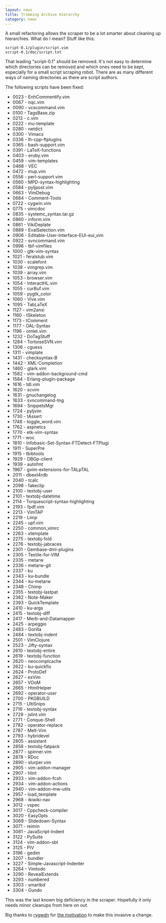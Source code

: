 ```yaml
---
layout: news
title: Trimming Archive Hierarchy
category: news
---
```


A small refactoring allows the scraper to be a lot smarter about cleaning
up hierarchies.  What do I mean?  Stuff like this:

    script-0.1/plugin/script.vim
    script-0.1/doc/script.txt

That leading "script-0.1" should be removed.  It's not easy to determine
which directories can be removed and which ones need to be kept, especially
for a small script scraping robot.  There are as many different ways
of naming directories as there are script authors.

The following scripts have been fixed:

 * 0023 - EnhCommentify.vim
 * 0067 - nqc.vim
 * 0090 - vcscommand.vim
 * 0100 - TagsBase.zip
 * 0213 - c.vim
 * 0222 - mu-template
 * 0280 - netdict
 * 0300 - Vimacs
 * 0336 - lh-cpp-ftplugins
 * 0365 - bash-support.vim
 * 0391 - LaTeX-functions
 * 0403 - eruby.vim
 * 0459 - vim-templates
 * 0468 - VEC
 * 0472 - mup.vim
 * 0556 - perl-support.vim
 * 0560 - MPD-syntax-highlighting
 * 0584 - pyljpost.vim
 * 0663 - VimDebug
 * 0684 - Comment-Tools
 * 0722 - cygwin.vim
 * 0775 - vimcdoc
 * 0835 - systemc\_syntax.tar.gz
 * 0860 - inform.vim
 * 0861 - VikiDeplate
 * 0889 - EvalSelection.vim
 * 0906 - Editable-User-Interface-EUI-eui\_vim
 * 0922 - svncommand.vim
 * 0996 - tbf-vimfiles
 * 1000 - gtk-vim-syntax
 * 1021 - feralstub.vim
 * 1030 - scalefont
 * 1038 - vimgrep.vim
 * 1039 - array.vim
 * 1053 - browser.vim
 * 1054 - InteractHL.vim
 * 1055 - curBuf.vim
 * 1059 - pygtk\_color
 * 1060 - Vive.vim
 * 1095 - TabLaTeX
 * 1127 - vim2ansi
 * 1160 - tSkeleton
 * 1173 - tComment
 * 1177 - OAL-Syntax
 * 1196 - omlet.vim
 * 1232 - DoTagStuff
 * 1284 - TortoiseSVN.vim
 * 1306 - cguess
 * 1311 - vimplate
 * 1431 - checksyntax-B
 * 1442 - XML-Completion
 * 1460 - glark.vim
 * 1582 - vim-addon-background-cmd
 * 1584 - Erlang-plugin-package
 * 1616 - tdl.vim
 * 1620 - scvim
 * 1631 - gnuchangelog
 * 1633 - svncommand-tng
 * 1694 - SnippetsMgr
 * 1724 - pyljvim
 * 1730 - tAssert
 * 1748 - toggle\_word.vim
 * 1762 - aspnetcs
 * 1770 - etk-vim-syntax
 * 1771 - woc
 * 1810 - Infobasic-Set-Syntax-FTDetect-FTPlugi
 * 1911 - SuperPre
 * 1915 - tbibtools
 * 1929 - DBGp-client
 * 1939 - autofmt
 * 1967 - gvim-extensions-for-TALpTAL
 * 2011 - dbext4rdb
 * 2040 - tcalc
 * 2098 - fakeclip
 * 2100 - textobj-user
 * 2101 - textobj-datetime
 * 2114 - Torquescript-syntax-highlighting
 * 2193 - fpdf.vim
 * 2213 - VimTAP
 * 2219 - Limp
 * 2245 - upf.vim
 * 2250 - common\_vimrc
 * 2263 - xtemplate
 * 2275 - textobj-fold
 * 2276 - textobj-jabraces
 * 2301 - Gembase-dml-plugins
 * 2305 - Textile-for-VIM
 * 2335 - metarw
 * 2336 - metarw-git
 * 2337 - ku
 * 2343 - ku-bundle
 * 2344 - ku-metarw
 * 2348 - Chimp
 * 2355 - textobj-lastpat
 * 2382 - Note-Maker
 * 2393 - QuickTemplate
 * 2410 - ku-args
 * 2415 - textobj-diff
 * 2417 - Merb-and-Datamapper
 * 2425 - arpeggio
 * 2483 - Gorilla
 * 2484 - textobj-indent
 * 2501 - VimClojure
 * 2523 - Jifty-syntax
 * 2610 - textobj-entire
 * 2619 - textobj-function
 * 2620 - neocomplcache
 * 2622 - ku-quickfix
 * 2624 - ProtoDef
 * 2627 - exVim
 * 2657 - VOoM
 * 2665 - HtmlHelper
 * 2692 - operator-user
 * 2700 - PKGBUILD
 * 2715 - UltiSnips
 * 2716 - textobj-syntax
 * 2729 - jslint.vim
 * 2771 - Conque-Shell
 * 2782 - operator-replace
 * 2787 - Melt-Vim
 * 2793 - hybridevel
 * 2805 - assistant
 * 2858 - textobj-fatpack
 * 2877 - spinner.vim
 * 2878 - RDoc
 * 2890 - slurper.vim
 * 2905 - vim-addon-manager
 * 2907 - hlint
 * 2933 - vim-addon-fcsh
 * 2934 - vim-addon-actions
 * 2940 - vim-addon-mw-utils
 * 2957 - load\_template
 * 2968 - ikiwiki-nav
 * 3012 - vspec
 * 3017 - Cppcheck-compiler
 * 3020 - EasyOpts
 * 3069 - Slidedown-Syntax
 * 3071 - reimin
 * 3081 - JavaScript-Indent
 * 3122 - PySuite
 * 3124 - vim-addon-sbt
 * 3125 - PIV
 * 3196 - gedim
 * 3207 - bundler
 * 3227 - Simple-Javascript-Indenter
 * 3264 - Vimtodo
 * 3290 - RevealExtends
 * 3293 - numbered
 * 3303 - smartbd
 * 3304 - Gundo

This was the last known big deficiency in the scraper.
Hopefully it only needs minor cleanups from here on out.

Big thanks to [rygwdn](https://github.com/rygwdn)
for [the motivation](https://github.com/vim-scripts/vim-scraper/issues/10)
to make this invasive a change.

